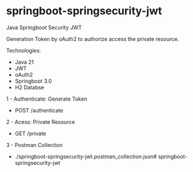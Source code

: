 # springboot-springsecurity-jwt

Java Springboot Security JWT

Generation Token by oAuth2 to authorize access the private resource.

Technologies:
 - Java 21
 - JWT
 - oAuth2
 - Springboot 3.0
 - H2 Databse

1 - Authenticate: Generate Token
 - POST /authenticate

2 - Acess: Private Resource
 - GET /private
 
3 - Postman Collection
 - ./springboot-springsecurity-jwt.postman_collection.json# springboot-springsecurity-jwt
